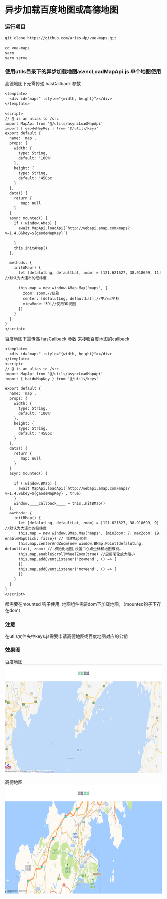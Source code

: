 # 异步加载百度地图或高德地图

### 运行项目
```shell
git clone https://github.com/aries-dp/vue-maps.git

cd vue-maps
yarn 
yarn serve

```
### 使用utils目录下的异步加载地图asyncLoadMapApi.js 单个地图使用

  高德地图下无需传递 hasCallback 参数

```vue
<template>
  <div id="maps" :style="{width, height}"></div>
</template>

<script>
// @ is an alias to /src
import MapApi from '@/utils/asyncLoadMapApi'
import { gaodeMapKey } from '@/utils/keys'
export default {
  name: 'map',
  props: {
    width: {
      type: String,
      default: '100%'
    },
    height: {
      type: String,
      default: '450px'
    }
  },
  data() {
    return {
       map: null
    }
  }
  async mounted() {
    if (!window.AMap) {
      await MapApi.loadApi(`http://webapi.amap.com/maps?v=1.4.8&key=${gaodeMapKey}`)
      
    }
    this.initAMap()
  },

  methods: {
    initAMap() {
      let [defalutLng, defaultLat, zoom] = [121.621627, 38.918699, 11] //默认为大连市的经纬度

      this.map = new window.AMap.Map('maps', {
        zoom: zoom,//级别
        center: [defalutLng, defaultLat],//中心点坐标
        viewMode:'3D'//使用3D视图
      })
    }
  }
}
</script>
```

  百度地图下需传递 hasCallback 参数 来接收百度地图的callback

```vue
<template>
  <div id="maps" :style="{width, height}"></div>
</template>
<script>
// @ is an alias to /src
import MapApi from '@/utils/asyncLoadMapApi'
import { baiduMapKey } from '@/utils/keys'

export default {
  name: 'map',
  props: {
    width: {
      type: String,
      default: '100%'
    },
    height: {
      type: String,
      default: '450px'
    }
  },
  data() {
    return {
       map: null
    }
  }
  async mounted() {
   
    if (!window.BMap) {
      await MapApi.loadApi(`http://webapi.amap.com/maps?v=1.4.8&key=${gaodeMapKey}`, true)
    }
    window.____callback____ = this.initBMap()
  },
  methods: {
    initBMap() {
      let [defalutLng, defaultLat, zoom] = [121.621627, 38.918699, 9] //默认为大连市的经纬度
      this.map = new window.BMap.Map("maps", {minZoom: 7, maxZoom: 19, enableMapClick: false}) // 创建Map实例
      this.map.centerAndZoom(new window.BMap.Point(defalutLng, defaultLat), zoom) // 初始化地图,设置中心点坐标和地图级别。
      this.map.enableScrollWheelZoom(true) //启用滚轮放大缩小
      this.map.addEventListener('zoomend', () => {
      })
      this.map.addEventListener('moveend', () => {
      })
    }
  }
}
</script>
```
  都需要在mounted 钩子使用, 地图组件需要dom下加载地图，（mounted钩子下存在dom）
### 注意
在utils文件夹中keys.js需要申请高德地图或百度地图对应的公钥

### 效果图

百度地图
<img width="100%" height="350" src="https://github.com/aries-dp/vue-maps/blob/master/md_images/%E7%99%BE%E5%BA%A6%E5%9C%B0%E5%9B%BE.png" alt="md logo">

高德地图
<img width="100%" height="350" src="https://github.com/aries-dp/vue-maps/blob/master/md_images/%E9%AB%98%E5%BE%B7%E5%9C%B0%E5%9B%BE.png" alt="md logo">


